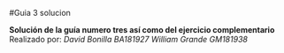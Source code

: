#Guia 3 solucion

**Solución de la guía numero tres así como del ejercicio complementario**
Realizado por:
_David Bonilla BA181927
William Grande GM181938_
